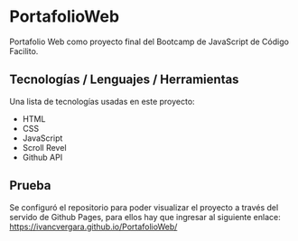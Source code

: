 # PortafolioWeb
Portafolio Web como proyecto final del Bootcamp de JavaScript de Código Facilito.

## Tecnologías / Lenguajes / Herramientas
Una lista de tecnologías usadas en este proyecto:
* HTML
* CSS
* JavaScript
* Scroll Revel
* Github API

## Prueba
Se configuró el repositorio para poder visualizar el proyecto a través del servido de Github Pages, para ellos hay que ingresar al siguiente enlace:
https://ivancvergara.github.io/PortafolioWeb/
